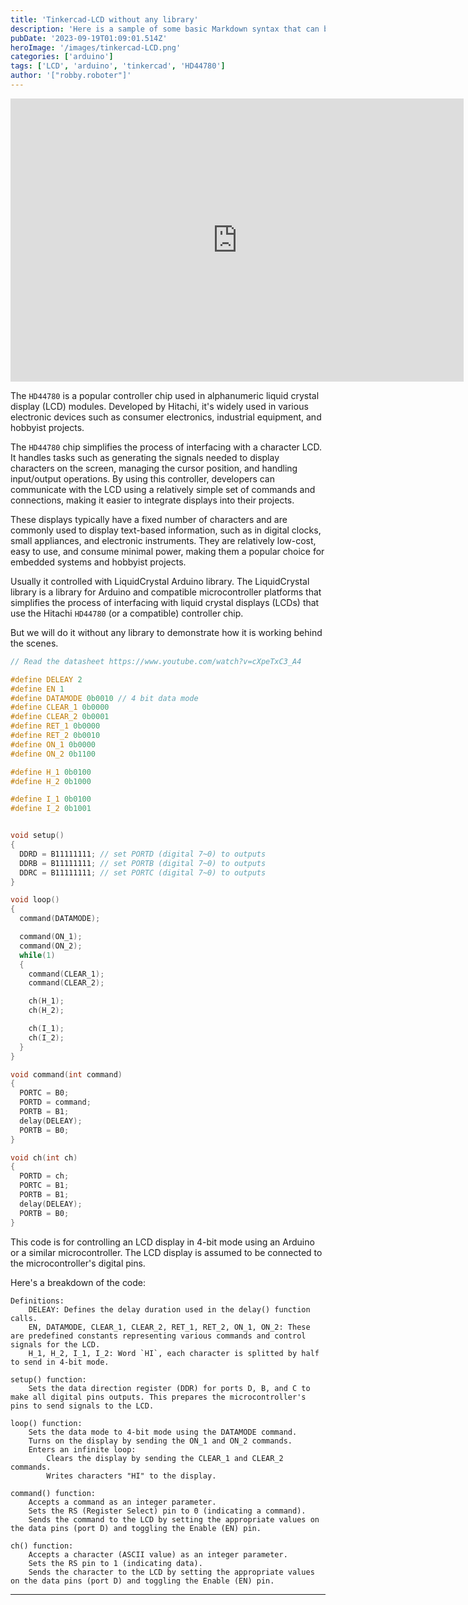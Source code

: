 ```yaml
---
title: 'Tinkercad-LCD without any library'
description: 'Here is a sample of some basic Markdown syntax that can be used when writing Markdown content in Astro.'
pubDate: '2023-09-19T01:09:01.514Z'
heroImage: '/images/tinkercad-LCD.png'
categories: ['arduino']
tags: ['LCD', 'arduino', 'tinkercad', 'HD44780']
author: '["robby.roboter"]'
---
```



<iframe width="725" height="453" src="https://www.tinkercad.com/embed/gl60gJqKHqG?editbtn=1" frameborder="0" marginwidth="0" marginheight="0" scrolling="no">
</iframe>

The `HD44780` is a popular controller chip used in alphanumeric liquid crystal display (LCD) modules. Developed by Hitachi, it's widely used in various electronic devices such as consumer electronics, industrial equipment, and hobbyist projects.

The `HD44780` chip simplifies the process of interfacing with a character LCD. It handles tasks such as generating the signals needed to display characters on the screen, managing the cursor position, and handling input/output operations. By using this controller, developers can communicate with the LCD using a relatively simple set of commands and connections, making it easier to integrate displays into their projects.

These displays typically have a fixed number of characters and are commonly used to display text-based information, such as in digital clocks, small appliances, and electronic instruments. They are relatively low-cost, easy to use, and consume minimal power, making them a popular choice for embedded systems and hobbyist projects.

Usually it controlled with LiquidCrystal Arduino library. The LiquidCrystal library is a library for Arduino and compatible microcontroller platforms that simplifies the process of interfacing with liquid crystal displays (LCDs) that use the Hitachi `HD44780` (or a compatible) controller chip.

But we will do it without any library to demonstrate how it is working behind the scenes.

```cpp
// Read the datasheet https://www.youtube.com/watch?v=cXpeTxC3_A4

#define DELEAY 2
#define EN 1
#define DATAMODE 0b0010 // 4 bit data mode
#define CLEAR_1 0b0000
#define CLEAR_2 0b0001
#define RET_1 0b0000
#define RET_2 0b0010
#define ON_1 0b0000
#define ON_2 0b1100

#define H_1 0b0100
#define H_2 0b1000

#define I_1 0b0100
#define I_2 0b1001


void setup()
{
  DDRD = B11111111; // set PORTD (digital 7~0) to outputs
  DDRB = B11111111; // set PORTB (digital 7~0) to outputs
  DDRC = B11111111; // set PORTC (digital 7~0) to outputs
}

void loop()
{
  command(DATAMODE);

  command(ON_1);
  command(ON_2);
  while(1)
  {
    command(CLEAR_1);
    command(CLEAR_2); 

    ch(H_1);
    ch(H_2);

    ch(I_1);
    ch(I_2);
  } 
}

void command(int command)
{
  PORTC = B0;
  PORTD = command;
  PORTB = B1;
  delay(DELEAY);
  PORTB = B0;
}

void ch(int ch)
{
  PORTD = ch;
  PORTC = B1;
  PORTB = B1;
  delay(DELEAY);
  PORTB = B0;
}
```

This code is for controlling an LCD display in 4-bit mode using an Arduino or a similar microcontroller. The LCD display is assumed to be connected to the microcontroller's digital pins.

Here's a breakdown of the code:

    Definitions:
        DELEAY: Defines the delay duration used in the delay() function calls.
        EN, DATAMODE, CLEAR_1, CLEAR_2, RET_1, RET_2, ON_1, ON_2: These are predefined constants representing various commands and control signals for the LCD.
        H_1, H_2, I_1, I_2: Word `HI`, each character is splitted by half to send in 4-bit mode.

    setup() function:
        Sets the data direction register (DDR) for ports D, B, and C to make all digital pins outputs. This prepares the microcontroller's pins to send signals to the LCD.

    loop() function:
        Sets the data mode to 4-bit mode using the DATAMODE command.
        Turns on the display by sending the ON_1 and ON_2 commands.
        Enters an infinite loop:
            Clears the display by sending the CLEAR_1 and CLEAR_2 commands.
            Writes characters "HI" to the display.

    command() function:
        Accepts a command as an integer parameter.
        Sets the RS (Register Select) pin to 0 (indicating a command).
        Sends the command to the LCD by setting the appropriate values on the data pins (port D) and toggling the Enable (EN) pin.

    ch() function:
        Accepts a character (ASCII value) as an integer parameter.
        Sets the RS pin to 1 (indicating data).
        Sends the character to the LCD by setting the appropriate values on the data pins (port D) and toggling the Enable (EN) pin.


---